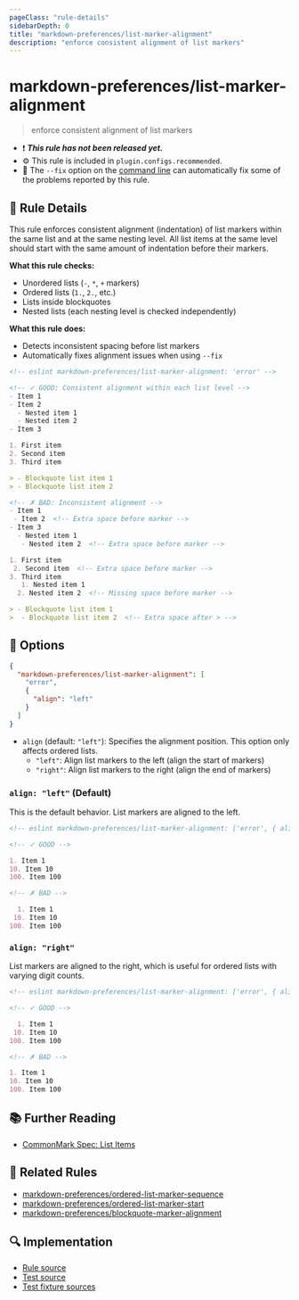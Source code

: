 ```yaml
---
pageClass: "rule-details"
sidebarDepth: 0
title: "markdown-preferences/list-marker-alignment"
description: "enforce consistent alignment of list markers"
---
```


# markdown-preferences/list-marker-alignment

> enforce consistent alignment of list markers

- ❗ <badge text="This rule has not been released yet." vertical="middle" type="error"> **_This rule has not been released yet._** </badge>
- ⚙️ This rule is included in `plugin.configs.recommended`.
- 🔧 The `--fix` option on the [command line](https://eslint.org/docs/user-guide/command-line-interface#fixing-problems) can automatically fix some of the problems reported by this rule.

## 📖 Rule Details

This rule enforces consistent alignment (indentation) of list markers within the same list and at the same nesting level. All list items at the same level should start with the same amount of indentation before their markers.

**What this rule checks:**

- Unordered lists (`-`, `*`, `+` markers)
- Ordered lists (`1.`, `2.`, etc.)
- Lists inside blockquotes
- Nested lists (each nesting level is checked independently)

**What this rule does:**

- Detects inconsistent spacing before list markers
- Automatically fixes alignment issues when using `--fix`

<!-- prettier-ignore-start -->

<!-- eslint-skip -->

```md
<!-- eslint markdown-preferences/list-marker-alignment: 'error' -->

<!-- ✓ GOOD: Consistent alignment within each list level -->
- Item 1
- Item 2
  - Nested item 1
  - Nested item 2
- Item 3

1. First item
2. Second item
3. Third item

> - Blockquote list item 1
> - Blockquote list item 2

<!-- ✗ BAD: Inconsistent alignment -->
- Item 1
 - Item 2  <!-- Extra space before marker -->
- Item 3
  - Nested item 1
   - Nested item 2  <!-- Extra space before marker -->

1. First item
 2. Second item  <!-- Extra space before marker -->
3. Third item
   1. Nested item 1
  2. Nested item 2  <!-- Missing space before marker -->

> - Blockquote list item 1
>  - Blockquote list item 2  <!-- Extra space after > -->
```

<!-- prettier-ignore-end -->

## 🔧 Options

```json
{
  "markdown-preferences/list-marker-alignment": [
    "error",
    {
      "align": "left"
    }
  ]
}
```

- `align` (default: `"left"`): Specifies the alignment position. This option only affects ordered lists.
  - `"left"`: Align list markers to the left (align the start of markers)
  - `"right"`: Align list markers to the right (align the end of markers)

### `align: "left"` (Default)

This is the default behavior. List markers are aligned to the left.

<!-- prettier-ignore-start -->

<!-- eslint-skip -->

```md
<!-- eslint markdown-preferences/list-marker-alignment: ['error', { align: "left" }] -->

<!-- ✓ GOOD -->

1. Item 1
10. Item 10
100. Item 100

<!-- ✗ BAD -->

  1. Item 1
 10. Item 10
100. Item 100
```

<!-- prettier-ignore-end -->

### `align: "right"`

List markers are aligned to the right, which is useful for ordered lists with varying digit counts.

<!-- prettier-ignore-start -->

<!-- eslint-skip -->

```md
<!-- eslint markdown-preferences/list-marker-alignment: ['error', { align: "right" }] -->

<!-- ✓ GOOD -->

  1. Item 1
 10. Item 10
100. Item 100

<!-- ✗ BAD -->

1. Item 1
10. Item 10
100. Item 100
```

<!-- prettier-ignore-end -->

## 📚 Further Reading

- [CommonMark Spec: List Items](https://spec.commonmark.org/0.31.2/#list-items)

## 👫 Related Rules

- [markdown-preferences/ordered-list-marker-sequence](./ordered-list-marker-sequence.md)
- [markdown-preferences/ordered-list-marker-start](./ordered-list-marker-start.md)
- [markdown-preferences/blockquote-marker-alignment](./blockquote-marker-alignment.md)

## 🔍 Implementation

- [Rule source](https://github.com/ota-meshi/eslint-plugin-markdown-preferences/blob/main/src/rules/list-marker-alignment.ts)
- [Test source](https://github.com/ota-meshi/eslint-plugin-markdown-preferences/blob/main/tests/src/rules/list-marker-alignment.ts)
- [Test fixture sources](https://github.com/ota-meshi/eslint-plugin-markdown-preferences/tree/main/tests/fixtures/rules/list-marker-alignment)
